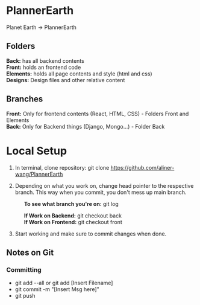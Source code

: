 # PlannerEarth
Planet Earth -> PlannerEarth

## Folders
**Back:** has all backend contents     
**Front:** holds an frontend code     
**Elements:** holds all page contents and style (html and css)     
**Designs:** Design files and other relative content     


## Branches
**Front:** Only for frontend contents (React, HTML, CSS) - Folders Front and Elements     
**Back:** Only for Backend things (Django, Mongo...) - Folder Back       


# Local Setup

1. In terminal, clone repository: git clone https://github.com/aliner-wang/PlannerEarth

2. Depending on what you work on, change head pointer to the respective branch. This way when you commit, you don't mess up main branch. 
 
&nbsp;&nbsp;&nbsp;&nbsp;&nbsp;&nbsp;&nbsp;&nbsp;&nbsp;&nbsp;&nbsp;&nbsp;**To see what branch you're on:** git log

&nbsp;&nbsp;&nbsp;&nbsp;&nbsp;&nbsp;&nbsp;&nbsp;&nbsp;&nbsp;&nbsp;&nbsp;**If Work on Backend:** git checkout back                     
&nbsp;&nbsp;&nbsp;&nbsp;&nbsp;&nbsp;&nbsp;&nbsp;&nbsp;&nbsp;&nbsp;&nbsp;**If Work on Frontend:** git checkout front

3. Start working and make sure to commit changes when done. 


## Notes on Git

### Committing
- git add --all or git add [Insert Filename]
- git commit -m "[Insert Msg here]"
- git push







